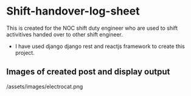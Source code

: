 # Shift-handover-log-sheet

This is created for the NOC shift duty engineer who are used to shift activitives handed over to other shift engineer.
* I have used django django rest and reactjs framework to create this project.

## Images of created post and display output

/assets/images/electrocat.png
